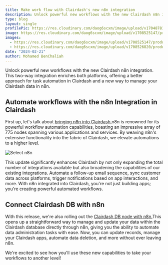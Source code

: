 ```yaml
---
title: Make work flow with Clairdash's new n8n integration
description: Unlock powerful new workflows with the new Clairdash n8n integration. This two-way integration enriches both platforms, offering a better approach for task automation in Clairdash and a new way to manage your Clairdash data in n8n.
type: blog
layout: single
profilePic: https://res.cloudinary.com/daog6scxm/image/upload/v1704878154/Photos/headshot_aw4uce.png
image: https://res.cloudinary.com/daog6scxm/image/upload/v1708525147/product-marketing-images/Screenshot_2024-02-21_at_14.18.54_ye6yee.png
images:
  - https://res.cloudinary.com/daog6scxm/image/upload/v1708525147/product-marketing-images/Screenshot_2024-02-21_at_14.18.54_ye6yee.png
  - https://res.cloudinary.com/daog6scxm/image/upload/v1708526820/product-marketing-images/select-n8n.png
date: "2024-02-21"
author: Mohamed BenChaliah
---
```

Unlock powerful new workflows with the new Clairdash n8n integration. This two-way integration enriches both platforms, offering a better approach for task automation in Clairdash and a new way to manage your Clairdash data in n8n. 

## Automate workflows with the n8n Integration in Clairdash

First up, let's talk about [bringing n8n into Clairdash.](https://docs.clairdash.com/docs/n8n)n8n is renowned for its powerful workflow automation capabilities, boasting an impressive array of 775 nodes spanning various applications and services. By weaving n8n's extensive functionality into the fabric of Clairdash, we elevate automations to a higher level. 

![Select n8n](https://res.cloudinary.com/daog6scxm/image/upload/v1708526820/product-marketing-images/select-n8n.png)

This update significantly enhances Clairdash by not only expanding the total number of integrations available but also broadening the capabilities of our existing integrations. Automate a follow-up email sequence, sync customer data across platforms, trigger notifications based on app interactions, and more. With n8n integrated into Clairdash, you're not just building apps; you're creating powerful automated workflows.

## Connect Clairdash DB with n8n 

With this release, we're also rolling out the [Clairdash DB node with n8n.](https://www.npmjs.com/package/n8n-nodes-clairdashdb)This opens up a straightforward way to manage and update your data within the Clairdash database directly through n8n, giving you the ability to automate data administration tasks with ease. Now, you can update records, manage your Clairdash apps, automate data deletion, and more without ever leaving n8n.

We're excited to see how you'll use these new capabilities to take your workflows to another level!